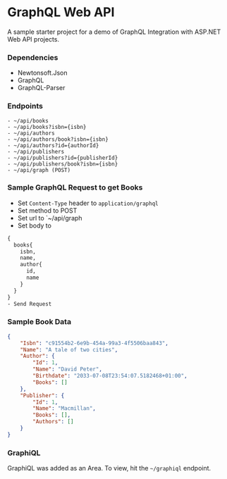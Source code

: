 # GraphQL Web API

A sample starter project for a demo of GraphQL Integration with ASP.NET Web API projects.

### Dependencies

- Newtonsoft.Json
- GraphQL
- GraphQL-Parser

### Endpoints

```
- ~/api/books
- ~/api/books?isbn={isbn}
- ~/api/authors
- ~/api/authors/book?isbn={isbn}
- ~/api/authors?id={authorId}
- ~/api/publishers
- ~/api/publishers?id={publisherId}
- ~/api/publishers/book?isbn={isbn}
- ~/api/graph (POST)
```

### Sample GraphQL Request to get Books

- Set `Content-Type` header to `application/graphql`
- Set method to POST
- Set url to `~/api/graph
- Set body to
```graphql
{
  books{
    isbn,
    name,
    author{
      id,
      name
    }
  }
}
- Send Request
```

### Sample Book Data

```json
{
    "Isbn": "c91554b2-6e9b-454a-99a3-4f5506baa843",
    "Name": "A tale of two cities",
    "Author": {
        "Id": 1,
        "Name": "David Peter",
        "Birthdate": "2033-07-08T23:54:07.5182468+01:00",
        "Books": []
    },
    "Publisher": {
        "Id": 1,
        "Name": "Macmillan",
        "Books": [],
        "Authors": []
    }
}
```

### GraphiQL

GraphiQL was added as an Area. To view, hit the `~/graphiql` endpoint.
